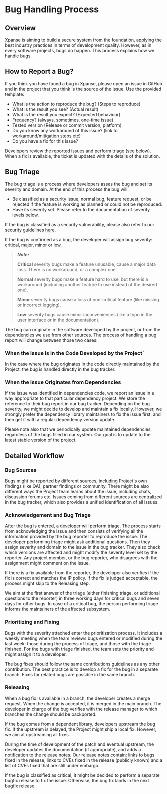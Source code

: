 # Bug Handling Process

## Overview

Xpanse is aiming to build a secure system from the foundation,
applying the best industry practices in terms of development quality. However,
as in every software projects, bugs do happen. This process explains how we
handle bugs.

## How to Report a Bug?

If you think you have found a bug in Xpanse, please open an issue in GitHub and in the project that you think is the
source of the issue. Use the provided template:

-   What is the action to reproduce the bug? (Steps to reproduce)
-   What is the result you see? (Actual result)
-   What is the result you expect? (Expected behaviour)
-   Frequency? (always, sometimes, one-time issue)
-   Tested version (Release or commit version, platform)
-   Do you know any workaround of this issue? (link to workaround/mitigation steps etc)
-   Do you have a fix for this issue?

Developers review the reported issues and perform triage (see below). When a fix
is available, the ticket is updated with the details of the solution.

## Bug Triage

The bug triage is a process where developers asses the bug and set its
severity and domain. At the end of this process the bug will:

-   Be classified as a security issue, normal bug, feature request, or be rejected
    if the feature is working as planned or could not be reproduced.
-   Have its severity set. Please refer to the documentation of severity levels
    below.

If the bug is classified as a security vulnerability, please also refer to our security guidelines [here](security.md).

If the bug is confirmed as a bug, the developer will assign bug severity:
critical, major, minor or low.

> **_Note:_**
>
> **Critical** severity bugs make a feature unusable, cause a major data loss.
> There is no workaround, or a complex one.
>
> **Normal** severity bugs make a feature hard to use, but there is a workaround
> (including another feature to use instead of the desired one).
>
> **Minor** severity bugs cause a loss of non-critical feature (like missing or
> incorrect logging).
>
> **Low** severity bugs cause minor inconveniences (like a typo in the user
> interface or in the documentation).

The bug can originate in the software developed by the project, or from the dependencies we use from other sources. The
process of handling a bug report will change
between those two cases:

### When the Issue is in the Code Developed by the Project`

In the case where the bug originates in the code directly maintained by the
Project, the bug is handled directly in the bug tracker.

### When the Issue Originates from Dependencies

If the issue was identified in dependencies code, we report an issue in
a way appropriate to that particular dependency project. We store the reference to their
bug report in our bug tracker. Depending on the bug severity,
we might decide to develop and maintain a fix locally. However, we strongly
prefer the dependency library maintainers to fix the issue first, and then get it with a regular dependency version
update.

Please note also that we periodically update maintained dependencies, regardless of the bugs filled in our system. Our
goal is to update to the latest stable version of the project.

## Detailed Workflow

### Bug Sources

Bugs might be reported by different sources, including Project's own findings
(like QA), partner findings or community. There might be
also different ways the Project team learns about the issue, including
chats, discussion forums etc. Issues coming from different sources
are centralized in the bug tracker, which also provides a unified
identification of all issues.

### Acknowledgement and Bug Triage

After the bug is entered, a developer will perform triage. The process starts
from acknowledging the issue and then consists of verifying all the information
provided by the bug reporter to reproduce the issue. The developer performing
triage might ask additional questions. Then they assign severity and domain to
the issue in the bug tracker. They also check which versions are affected and might
modify the severity level set by the reporter.
Any project member, or the bug reporter, who disagrees with the assignment might
comment on the issue.

If there is a fix available from the reporter, the developer also verifies if
the fix is correct and matches the IP policy. If the fix is judged acceptable,
the process might skip to the Releasing step.

We aim at the first answer of the triage (either finishing triage, or additional
questions to the reporter) in three working days for critical bugs and seven days
for other bugs. In case of a critical bug, the person performing triage informs
the maintainers of the affected subsystem.

### Prioritizing and Fixing

Bugs with the severity attached enter the prioritization process. It includes a weekly
meeting when the team reviews bugs entered or modified during the last week: those
during the process of triage, and those with the triage finished. For the bugs with
triage finished, the team sets the priority and might assign it to a developer.

The bug fixes should follow the same contributions guidelines as any other
contribution. The best practice is to develop a fix for the bug in a separate
branch. Fixes for related bugs are possible in the same branch.

### Releasing

When a bug fix is available in a branch, the developer creates a merge request.
When the change is accepted, it is merged in the main branch. The developer in
charge of the bug verifies with the release manager to which branches the change
should be backported.

If the bug comes from a dependent library, developers upstream the bug fix. If
the upstream is delayed, the Project might ship a local fix. However, we aim at
upstreaming all fixes.

During the time of development of the patch and eventual upstream, the developer
updates the documentation (if appropriate), and adds a notification to the release
notes. Our release notes contain: links to bugs fixed in the release, links to CVEs
fixed in the release (publicly known) and a list of CVEs fixed that are still under
embargo.

If the bug is classified as critical, it might be decided to perform a separate
bugfix release to fix the issue. Otherwise, the bug fix lands in the next bugfix
release.
